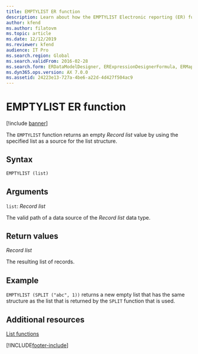 ```yaml
---
title: EMPTYLIST ER function
description: Learn about how the EMPTYLIST Electronic reporting (ER) function is used, including syntax strings, arguments, return values, and examples.
author: kfend
ms.author: filatovm
ms.topic: article
ms.date: 12/12/2019
ms.reviewer: kfend
audience: IT Pro
ms.search.region: Global
ms.search.validFrom: 2016-02-28
ms.search.form: ERDataModelDesigner, ERExpressionDesignerFormula, ERMappedFormatDesigner, ERModelMappingDesigner
ms.dyn365.ops.version: AX 7.0.0
ms.assetid: 24223e13-727a-4be6-a22d-4d427f504ac9
---
```


# EMPTYLIST ER function

[!include [banner](../includes/banner.md)]

The `EMPTYLIST` function returns an empty *Record list* value by using the specified list as a source for the list structure.

## Syntax

```vb
EMPTYLIST (list)
```

## Arguments

`list`: *Record list*

The valid path of a data source of the *Record list* data type.

## Return values

*Record list*

The resulting list of records.

## Example

`EMPTYLIST (SPLIT ("abc", 1))` returns a new empty list that has the same structure as the list that is returned by the `SPLIT` function that is used.

## Additional resources

[List functions](er-functions-category-list.md)


[!INCLUDE[footer-include](../../../includes/footer-banner.md)]
